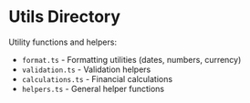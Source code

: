 # Utils Directory

Utility functions and helpers:

- `format.ts` - Formatting utilities (dates, numbers, currency)
- `validation.ts` - Validation helpers
- `calculations.ts` - Financial calculations
- `helpers.ts` - General helper functions